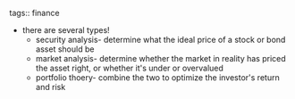 tags:: finance

- there are several types!
	- security analysis- determine what the ideal price of a stock or bond asset should be
	- market analysis- determine whether the market in reality has priced the asset right, or whether it's under or overvalued
	- portfolio thoery- combine the two to optimize the investor's return and risk